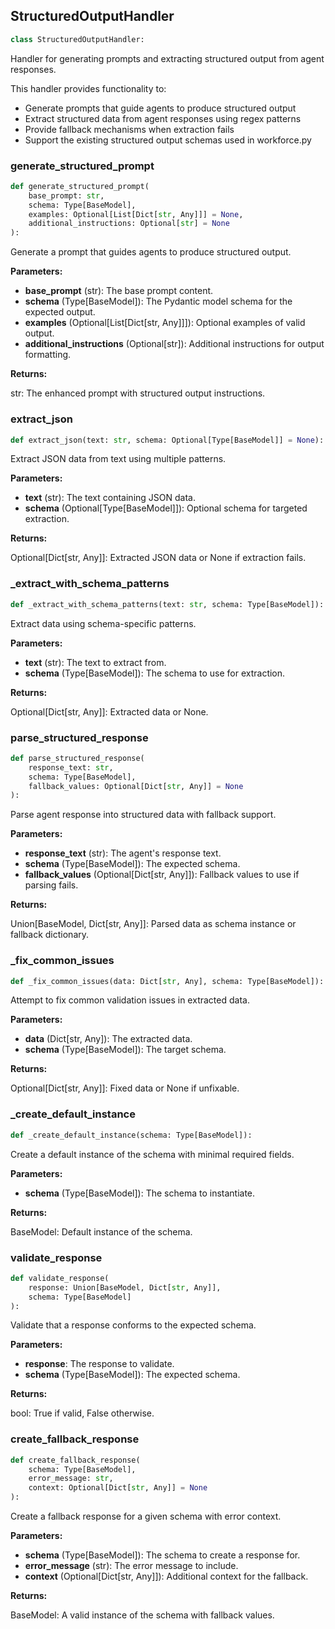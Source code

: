 <a id="camel.societies.workforce.structured_output_handler"></a>

<a id="camel.societies.workforce.structured_output_handler.StructuredOutputHandler"></a>

## StructuredOutputHandler

```python
class StructuredOutputHandler:
```

Handler for generating prompts and extracting structured output from
agent responses.

This handler provides functionality to:
- Generate prompts that guide agents to produce structured output
- Extract structured data from agent responses using regex patterns
- Provide fallback mechanisms when extraction fails
- Support the existing structured output schemas used in workforce.py

<a id="camel.societies.workforce.structured_output_handler.StructuredOutputHandler.generate_structured_prompt"></a>

### generate_structured_prompt

```python
def generate_structured_prompt(
    base_prompt: str,
    schema: Type[BaseModel],
    examples: Optional[List[Dict[str, Any]]] = None,
    additional_instructions: Optional[str] = None
):
```

Generate a prompt that guides agents to produce structured output.

**Parameters:**

- **base_prompt** (str): The base prompt content.
- **schema** (Type[BaseModel]): The Pydantic model schema for the expected output.
- **examples** (Optional[List[Dict[str, Any]]]): Optional examples of valid output.
- **additional_instructions** (Optional[str]): Additional instructions for output formatting.

**Returns:**

  str: The enhanced prompt with structured output instructions.

<a id="camel.societies.workforce.structured_output_handler.StructuredOutputHandler.extract_json"></a>

### extract_json

```python
def extract_json(text: str, schema: Optional[Type[BaseModel]] = None):
```

Extract JSON data from text using multiple patterns.

**Parameters:**

- **text** (str): The text containing JSON data.
- **schema** (Optional[Type[BaseModel]]): Optional schema for targeted extraction.

**Returns:**

  Optional[Dict[str, Any]]: Extracted JSON data or None if extraction
fails.

<a id="camel.societies.workforce.structured_output_handler.StructuredOutputHandler._extract_with_schema_patterns"></a>

### _extract_with_schema_patterns

```python
def _extract_with_schema_patterns(text: str, schema: Type[BaseModel]):
```

Extract data using schema-specific patterns.

**Parameters:**

- **text** (str): The text to extract from.
- **schema** (Type[BaseModel]): The schema to use for extraction.

**Returns:**

  Optional[Dict[str, Any]]: Extracted data or None.

<a id="camel.societies.workforce.structured_output_handler.StructuredOutputHandler.parse_structured_response"></a>

### parse_structured_response

```python
def parse_structured_response(
    response_text: str,
    schema: Type[BaseModel],
    fallback_values: Optional[Dict[str, Any]] = None
):
```

Parse agent response into structured data with fallback support.

**Parameters:**

- **response_text** (str): The agent's response text.
- **schema** (Type[BaseModel]): The expected schema.
- **fallback_values** (Optional[Dict[str, Any]]): Fallback values to use if parsing fails.

**Returns:**

  Union[BaseModel, Dict[str, Any]]: Parsed data as schema instance
or fallback dictionary.

<a id="camel.societies.workforce.structured_output_handler.StructuredOutputHandler._fix_common_issues"></a>

### _fix_common_issues

```python
def _fix_common_issues(data: Dict[str, Any], schema: Type[BaseModel]):
```

Attempt to fix common validation issues in extracted data.

**Parameters:**

- **data** (Dict[str, Any]): The extracted data.
- **schema** (Type[BaseModel]): The target schema.

**Returns:**

  Optional[Dict[str, Any]]: Fixed data or None if unfixable.

<a id="camel.societies.workforce.structured_output_handler.StructuredOutputHandler._create_default_instance"></a>

### _create_default_instance

```python
def _create_default_instance(schema: Type[BaseModel]):
```

Create a default instance of the schema with minimal required
fields.

**Parameters:**

- **schema** (Type[BaseModel]): The schema to instantiate.

**Returns:**

  BaseModel: Default instance of the schema.

<a id="camel.societies.workforce.structured_output_handler.StructuredOutputHandler.validate_response"></a>

### validate_response

```python
def validate_response(
    response: Union[BaseModel, Dict[str, Any]],
    schema: Type[BaseModel]
):
```

Validate that a response conforms to the expected schema.

**Parameters:**

- **response**: The response to validate.
- **schema** (Type[BaseModel]): The expected schema.

**Returns:**

  bool: True if valid, False otherwise.

<a id="camel.societies.workforce.structured_output_handler.StructuredOutputHandler.create_fallback_response"></a>

### create_fallback_response

```python
def create_fallback_response(
    schema: Type[BaseModel],
    error_message: str,
    context: Optional[Dict[str, Any]] = None
):
```

Create a fallback response for a given schema with error context.

**Parameters:**

- **schema** (Type[BaseModel]): The schema to create a response for.
- **error_message** (str): The error message to include.
- **context** (Optional[Dict[str, Any]]): Additional context for the fallback.

**Returns:**

  BaseModel: A valid instance of the schema with fallback values.
